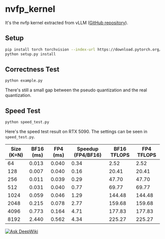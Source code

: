 # nvfp_kernel
It's the nvfp kernel extracted from vLLM ([GitHub repository](https://github.com/vllm-project/vllm)).

## Setup
```bash
pip install torch torchvision --index-url https://download.pytorch.org/whl/cu128
python setup.py install
```

## Correctness Test
```bash
python example.py
```
There's still a small gap between the pseudo quantization and the real quantization.

## Speed Test
```bash
python speed_test.py
```
Here's the speed test result on RTX 5090. The settings can be seen in `speed_test.py`.

| Size (K=N) | BF16 (ms) | FP4 (ms) | Speedup (FP4/BF16) | BF16 TFLOPS | FP4 TFLOPS |
|------------|-----------|----------|---------------------|--------------|------------|
| 64         | 0.013     | 0.040    | 0.34                | 2.52         | 2.52       |
| 128        | 0.007     | 0.040    | 0.16                | 20.41        | 20.41      |
| 256        | 0.011     | 0.039    | 0.29                | 47.70        | 47.70      |
| 512        | 0.031     | 0.040    | 0.77                | 69.77        | 69.77      |
| 1024       | 0.059     | 0.046    | 1.29                | 144.48       | 144.48     |
| 2048       | 0.215     | 0.078    | 2.77                | 159.68       | 159.68     |
| 4096       | 0.773     | 0.164    | 4.71                | 177.83       | 177.83     |
| 8192       | 2.440     | 0.562    | 4.34                | 225.27       | 225.27     |

[![Ask DeepWiki](https://deepwiki.com/badge.svg)](https://deepwiki.com/SubSir/nvfp_kernel)
